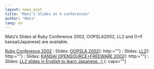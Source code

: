 ```yaml
---
layout: news_post
title: "Matz's Slides at 4 conferences"
author: "Matz"
lang: en
---
```


Matz’s Slides at Ruby Conference 2002, OOPSLA2002, LL2 and O+F
kansai(Japanese) are available.

[Ruby Conference 2002][1]
: Slides: [OOPSLA 2002][2]{: http:=""} : Slides: [LL2][3]{: http:=""} :
  Slides: [KANSAI OPENSOURCE+FREEWARE
    2002][4]{: http:=""} : Slides:
      [LL2 slides in English to learn Japanese. :) ][5]{:
        caps=""}



[1]: http://www.rubyconf.org/index.php 
[2]: http://www.rubyist.net/&lt;sub&gt;matz/slides/rc2002/%E2%80%9D&gt;http://www.rubyist.net/&lt;/sub&gt;matz/slides/rc2002/&lt;/a&gt;&lt;/dd&gt;%0A&lt;dt&gt;&lt;a%20href= 
[3]: http://www.rubyist.net/&lt;sub&gt;matz/slides/oopsla2002/%E2%80%9D&gt;http://www.rubyist.net/&lt;/sub&gt;matz/slides/oopsla2002/&lt;/a&gt;&lt;/dd&gt;%0A&lt;dt&gt;&lt;a%20href= 
[4]: http://www.rubyist.net/&lt;sub&gt;matz/slides/ll2/%E2%80%9D&gt;http://www.rubyist.net/&lt;/sub&gt;matz/slides/ll2/&lt;/a&gt;&lt;/dd&gt;%0A&lt;dt&gt;&lt;a%20href= 
[5]: http://www.rubyist.net/&lt;sub&gt;matz/slides/of-kansai2002/%E2%80%9D&gt;http://www.rubyist.net/&lt;/sub&gt;matz/slides/of-kansai2002/&lt;/a&gt;&lt;/dd&gt;%0A&lt;/dl&gt;%0A&lt;p&gt;Last%20item%20is%20in%20Japanese.%20%20Compare%20it%20with%20&lt;span%20class= 
